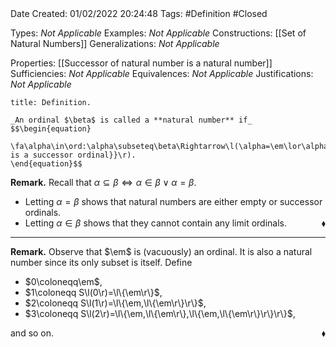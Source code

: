 <br />
<br />

Date Created: 01/02/2022 20:24:48
Tags: #Definition #Closed 

Types: _Not Applicable_
Examples: _Not Applicable_
Constructions: [[Set of Natural Numbers]]
Generalizations: _Not Applicable_

Properties: [[Successor of natural number is a natural number]]
Sufficiencies: _Not Applicable_
Equivalences: _Not Applicable_
Justifications: _Not Applicable_

``` ad-Definition
title: Definition.

_An ordinal $\beta$ is called a **natural number** if_
$$\begin{equation}
    \fa\alpha\in\ord:\alpha\subseteq\beta\Rightarrow\l(\alpha=\em\lor\alpha\textrm{\it{ is a successor ordinal}}\r).
\end{equation}$$

```

**Remark.** Recall that $\alpha\subseteq\beta\Leftrightarrow\alpha\in\beta\lor\alpha=\beta$.
* Letting $\alpha=\beta$ shows that natural numbers are either empty or successor ordinals.
* Letting $\alpha\in\beta$ shows that they cannot contain any limit ordinals.<span style="float:right;">$\blacklozenge$</span>

---

**Remark.** Observe that $\em$ is (vacuously) an ordinal. It is also a natural number since its only subset is itself. Define
* $0\coloneqq\em$,
* $1\coloneqq S\l(0\r)=\l\{\em\r\}$,
* $2\coloneqq S\l(1\r)=\l\{\em,\l\{\em\r\}\r\}$,
* $3\coloneqq S\l(2\r)=\l\{\em,\l\{\em\r\},\l\{\em,\l\{\em\r\}\r\}\r\}$,

and so on.<span style="float:right;">$\blacklozenge$</span>
